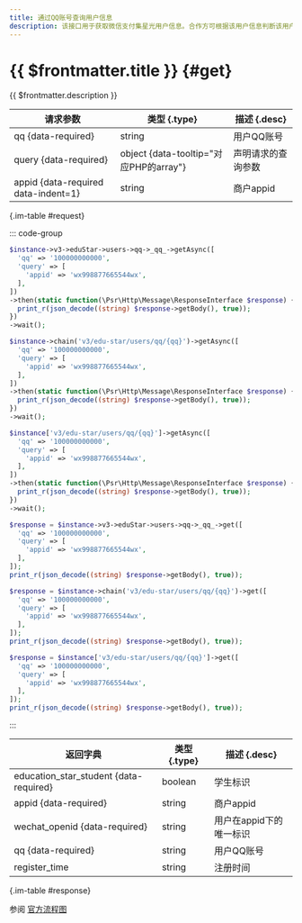 ```yaml
---
title: 通过QQ账号查询用户信息
description: 该接口用于获取微信支付集星光用户信息。合作方可根据该用户信息判断该用户是否为学生身份。
---
```


# {{ $frontmatter.title }} {#get}

{{ $frontmatter.description }}

| 请求参数 | 类型 {.type} | 描述 {.desc}
| --- | --- | ---
| qq {data-required} | string | 用户QQ账号
| query {data-required} | object {data-tooltip="对应PHP的array"} | 声明请求的查询参数
| appid {data-required data-indent=1} | string | 商户appid

{.im-table #request}

::: code-group

```php [异步纯链式]
$instance->v3->eduStar->users->qq->_qq_->getAsync([
  'qq' => '100000000000',
  'query' => [
    'appid' => 'wx998877665544wx',
  ],
])
->then(static function(\Psr\Http\Message\ResponseInterface $response) {
  print_r(json_decode((string) $response->getBody(), true));
})
->wait();
```

```php [异步声明式]
$instance->chain('v3/edu-star/users/qq/{qq}')->getAsync([
  'qq' => '100000000000',
  'query' => [
    'appid' => 'wx998877665544wx',
  ],
])
->then(static function(\Psr\Http\Message\ResponseInterface $response) {
  print_r(json_decode((string) $response->getBody(), true));
})
->wait();
```

```php [异步属性式]
$instance['v3/edu-star/users/qq/{qq}']->getAsync([
  'qq' => '100000000000',
  'query' => [
    'appid' => 'wx998877665544wx',
  ],
])
->then(static function(\Psr\Http\Message\ResponseInterface $response) {
  print_r(json_decode((string) $response->getBody(), true));
})
->wait();
```

```php [同步纯链式]
$response = $instance->v3->eduStar->users->qq->_qq_->get([
  'qq' => '100000000000',
  'query' => [
    'appid' => 'wx998877665544wx',
  ],
]);
print_r(json_decode((string) $response->getBody(), true));
```

```php [同步声明式]
$response = $instance->chain('v3/edu-star/users/qq/{qq}')->get([
  'qq' => '100000000000',
  'query' => [
    'appid' => 'wx998877665544wx',
  ],
]);
print_r(json_decode((string) $response->getBody(), true));
```

```php [同步属性式]
$response = $instance['v3/edu-star/users/qq/{qq}']->get([
  'qq' => '100000000000',
  'query' => [
    'appid' => 'wx998877665544wx',
  ],
]);
print_r(json_decode((string) $response->getBody(), true));
```

:::

| 返回字典 | 类型 {.type} | 描述 {.desc}
| --- | --- | ---
| education_star_student {data-required}| boolean | 学生标识
| appid {data-required}| string | 商户appid
| wechat_openid {data-required}| string | 用户在appid下的唯一标识
| qq {data-required}| string | 用户QQ账号
| register_time | string | 注册时间

{.im-table #response}

参阅 [官方流程图](https://pay.weixin.qq.com/wiki/doc/apiv3/wxpay/assets/img/common/edu/edu-star/chapter2_3.png)
